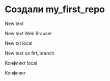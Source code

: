﻿# Создали  my_first_repo

New text 

New text Web Brauser

New txt local 

New text on firt_branch

Конфликт local 

Конфликт 
